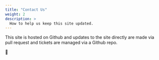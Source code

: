 ```yaml
---
title: "Contact Us"
weight: 2
description: >
  How to help us keep this site updated.
---
```


This site is hosted on Github and updates to the site directly are
made via pull request and tickets are managed via a Github repo.

🌻
